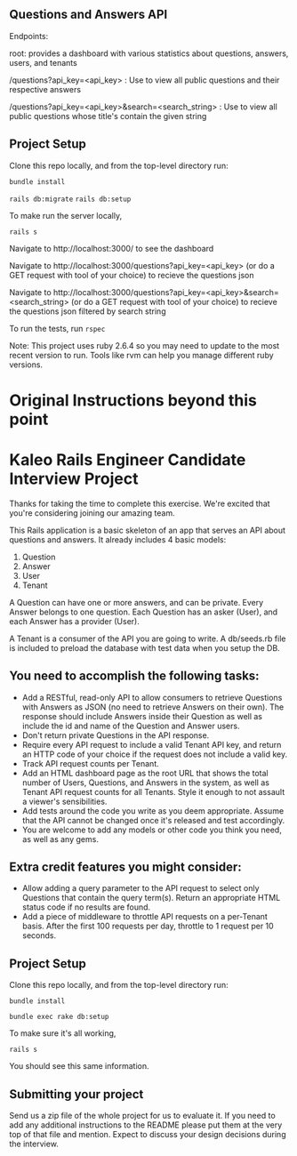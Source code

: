 ## Questions and Answers API

Endpoints:

root: provides a dashboard with various statistics about questions, answers, users, and tenants

/questions?api_key=<api_key> : Use to view all public questions and their respective answers

/questions?api_key=<api_key>&search=<search_string> : Use to view all public questions whose title's contain the given string


## Project Setup

Clone this repo locally, and from the top-level directory run:

`bundle install`

`rails db:migrate`
`rails db:setup`

To make run the server locally,

`rails s`

Navigate to http://localhost:3000/ to see the dashboard

Navigate to http://localhost:3000/questions?api_key=<api_key> (or do a GET request with tool of your choice) to recieve the questions json

Navigate to http://localhost:3000/questions?api_key=<api_key>&search=<search_string> (or do a GET request with tool of your choice) to recieve the questions json filtered by search string

To run the tests, run
`rspec`

Note: This project uses ruby 2.6.4 so you may need to update to the most recent version to run. Tools like rvm can help you manage different ruby versions.

# Original Instructions beyond this point

# Kaleo Rails Engineer Candidate Interview Project

Thanks for taking the time to complete this exercise. We're excited that you're considering joining our amazing team.

This Rails application is a basic skeleton of an app that serves an API about questions and answers. It already includes 4 basic models:

1.  Question
2.  Answer
3.  User
4.  Tenant

A Question can have one or more answers, and can be private. Every Answer belongs to one question. Each Question has an asker (User), and each Answer has a provider (User).

A Tenant is a consumer of the API you are going to write. A db/seeds.rb file is included to preload the database with test data when you setup the DB.

## You need to accomplish the following tasks:

*   Add a RESTful, read-only API to allow consumers to retrieve Questions with Answers as JSON (no need to retrieve Answers on their own). The response should include Answers inside their Question as well as include the id and name of the Question and Answer users.
*   Don't return private Questions in the API response.
*   Require every API request to include a valid Tenant API key, and return an HTTP code of your choice if the request does not include a valid key.
*   Track API request counts per Tenant.
*   Add an HTML dashboard page as the root URL that shows the total number of Users, Questions, and Answers in the system, as well as Tenant API request counts for all Tenants.  Style it enough to not assault a viewer's sensibilities.
*   Add tests around the code you write as you deem appropriate. Assume that the API cannot be changed once it's released and test accordingly.
*   You are welcome to add any models or other code you think you need, as well as any gems.

## Extra credit features you might consider:

*   Allow adding a query parameter to the API request to select only Questions that contain the query term(s).  Return an appropriate HTML status code if no results are found.
*   Add a piece of middleware to throttle API requests on a per-Tenant basis. After the first 100 requests per day, throttle to 1 request per 10 seconds.

## Project Setup

Clone this repo locally, and from the top-level directory run:

`bundle install`

`bundle exec rake db:setup`

To make sure it's all working,

`rails s`

You should see this same information.

## Submitting your project

Send us a zip file of the whole project for us to evaluate it.  If you need to add any additional instructions to the README please put them at the very top of that file and mention.  Expect to discuss your design decisions during the interview.
